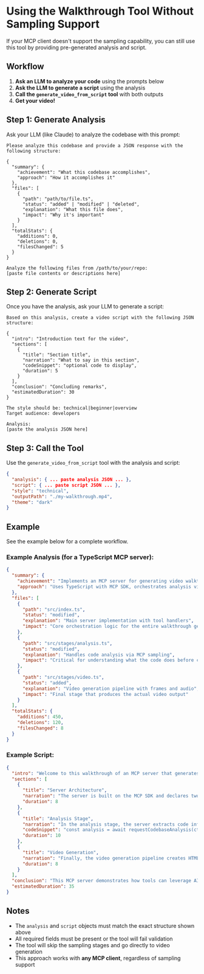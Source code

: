 # Using the Walkthrough Tool Without Sampling Support

If your MCP client doesn't support the sampling capability, you can still use this tool by providing pre-generated analysis and script.

## Workflow

1. **Ask an LLM to analyze your code** using the prompts below
2. **Ask the LLM to generate a script** using the analysis
3. **Call the `generate_video_from_script` tool** with both outputs
4. **Get your video!**

## Step 1: Generate Analysis

Ask your LLM (like Claude) to analyze the codebase with this prompt:

```
Please analyze this codebase and provide a JSON response with the following structure:

{
  "summary": {
    "achievement": "What this codebase accomplishes",
    "approach": "How it accomplishes it"
  },
  "files": [
    {
      "path": "path/to/file.ts",
      "status": "added" | "modified" | "deleted",
      "explanation": "What this file does",
      "impact": "Why it's important"
    }
  ],
  "totalStats": {
    "additions": 0,
    "deletions": 0,
    "filesChanged": 5
  }
}

Analyze the following files from /path/to/your/repo:
[paste file contents or descriptions here]
```

## Step 2: Generate Script

Once you have the analysis, ask your LLM to generate a script:

```
Based on this analysis, create a video script with the following JSON structure:

{
  "intro": "Introduction text for the video",
  "sections": [
    {
      "title": "Section title",
      "narration": "What to say in this section",
      "codeSnippet": "optional code to display",
      "duration": 5
    }
  ],
  "conclusion": "Concluding remarks",
  "estimatedDuration": 30
}

The style should be: technical|beginner|overview
Target audience: developers

Analysis:
[paste the analysis JSON here]
```

## Step 3: Call the Tool

Use the `generate_video_from_script` tool with the analysis and script:

```json
{
  "analysis": { ... paste analysis JSON ... },
  "script": { ... paste script JSON ... },
  "style": "technical",
  "outputPath": "./my-walkthrough.mp4",
  "theme": "dark"
}
```

## Example

See the example below for a complete workflow.

### Example Analysis (for a TypeScript MCP server):

```json
{
  "summary": {
    "achievement": "Implements an MCP server for generating video walkthroughs of git commits and codebases",
    "approach": "Uses TypeScript with MCP SDK, orchestrates analysis via sampling, and generates videos with Puppeteer"
  },
  "files": [
    {
      "path": "src/index.ts",
      "status": "modified",
      "explanation": "Main server implementation with tool handlers",
      "impact": "Core orchestration logic for the entire walkthrough generation process"
    },
    {
      "path": "src/stages/analysis.ts",
      "status": "modified",
      "explanation": "Handles code analysis via MCP sampling",
      "impact": "Critical for understanding what the code does before creating video"
    },
    {
      "path": "src/stages/video.ts",
      "status": "added",
      "explanation": "Video generation pipeline with frames and audio",
      "impact": "Final stage that produces the actual video output"
    }
  ],
  "totalStats": {
    "additions": 450,
    "deletions": 120,
    "filesChanged": 8
  }
}
```

### Example Script:

```json
{
  "intro": "Welcome to this walkthrough of an MCP server that generates video tutorials from code. This server implements a novel inverted architecture where the tool orchestrates an AI agent to analyze and explain code.",
  "sections": [
    {
      "title": "Server Architecture",
      "narration": "The server is built on the MCP SDK and declares two key capabilities: tools and sampling. The sampling capability is what allows it to request AI analysis from the client.",
      "duration": 8
    },
    {
      "title": "Analysis Stage",
      "narration": "In the analysis stage, the server extracts code information and uses MCP sampling to request detailed analysis from an LLM. This produces structured insights about what the code does and why.",
      "codeSnippet": "const analysis = await requestCodebaseAnalysis(ctx, codebaseInfo);",
      "duration": 10
    },
    {
      "title": "Video Generation",
      "narration": "Finally, the video generation pipeline creates HTML frames, generates audio narration, and compiles everything into an MP4 file using Puppeteer and ffmpeg.",
      "duration": 8
    }
  ],
  "conclusion": "This MCP server demonstrates how tools can leverage AI to create rich, automated documentation in video format.",
  "estimatedDuration": 35
}
```

## Notes

- The `analysis` and `script` objects must match the exact structure shown above
- All required fields must be present or the tool will fail validation
- The tool will skip the sampling stages and go directly to video generation
- This approach works with **any MCP client**, regardless of sampling support
